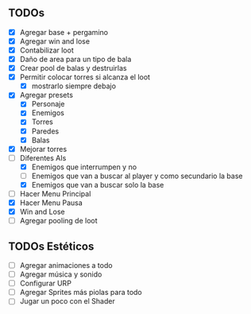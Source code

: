 ﻿## TODOs
- [x] Agregar base + pergamino
- [x] Agregar win and lose
- [x] Contabilizar loot
- [X] Daño de area para un tipo de bala
- [X] Crear pool de balas y destruirlas
- [X] Permitir colocar torres si alcanza el loot
  - [X] mostrarlo siempre debajo
- [X] Agregar presets
  - [x] Personaje
  - [X] Enemigos
  - [x] Torres
  - [x] Paredes
  - [x] Balas
- [X] Mejorar torres
- [ ] Diferentes AIs
  - [X] Enemigos que interrumpen y no
  - [ ] Enemigos que van a buscar al player y como secundario la base
  - [X] Enemigos que van a buscar solo la base
- [ ] Hacer Menu Principal
- [X] Hacer Menu Pausa
- [X] Win and Lose
- [ ] Agregar pooling de loot

## TODOs Estéticos
- [ ] Agregar animaciones a todo
- [ ] Agregar música y sonido
- [ ] Configurar URP
- [ ] Agregar Sprites más piolas para todo
- [ ] Jugar un poco con el Shader
